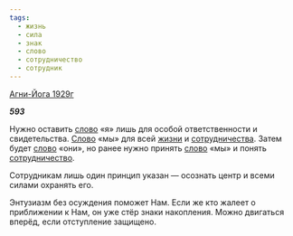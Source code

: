 ```yaml
---
tags:
  - жизнь
  - сила
  - знак
  - слово
  - сотрудничество
  - сотрудник
---
```

[Агни-Йога 1929г](https://127.0.0.1:4002/agni/1929)

___593___

Нужно оставить [слово](../../../tags/#слово) «я» лишь для особой ответственности и свидетельства. [Слово](../../../tags/#слово) «мы» для всей [жизни](../../../tags/#жизнь) и [сотрудничества](../../../tags/#[сотрудничество](../../../tags/#сотрудничество)). Затем будет [слово](../../../tags/#слово) «они», но ранее нужно принять [слово](../../../tags/#слово) «мы» и понять [сотрудничество](../../../tags/#сотрудничество).   

Сотрудникам лишь один принцип указан — осознать центр и всеми силами охранять его.   

Энтузиазм без осуждения поможет Нам. Если же кто жалеет о приближении к Нам, он уже стёр знаки накопления. Можно двигаться вперёд, если отступление защищено.